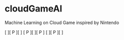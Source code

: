 # cloudGameAI
Machine Learning on Cloud Game inspired by Nintendo

[   ][ P ][   ]
[ P ][   ][ P ]
[   ][ P ][   ]